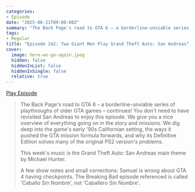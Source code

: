 ```yaml
---
categories:
- Episode
date: "2025-08-21T09:00:00Z"
summary: "The Back Page's road to GTA 6 – a borderline-unviable series of playthroughs of older GTA games – continues!"
tags:
- Regular
title: "Episode 242: Two Giant Men Play Grand Theft Auto: San Andreas"
cover: 
  image: here-we-go-again.jpeg
  hidden: false
  hiddenInList: false
  hiddenInSingle: false
  relative: true
---
```


[Play Episode](https://www.patreon.com/posts/episode-242-two-137006068)
> The Back Page's road to GTA 6 – a borderline-unviable series of playthroughs of older GTA games – continues! You don't need to have revisited San Andreas to enjoy this episode. We give you a nice overview of everything going on in the story and missions. We dig deep into the game's early '90s Californian setting, the ways it pushed the GTA mission formula forwards, and why its Definitive Edition solves many of the original PS2 version's problems.
>
> This week's music is the Grand Theft Auto: San Andreas main theme by Michael Hunter.
>
> A few show notes and small corrections: Samuel is wrong about GTA 4 having checkpoints. The Breaking Bad episode referenced is called 'Caballo Sin Nombre', not 'Caballero Sin Nombre'.